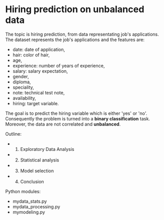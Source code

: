 # Hiring prediction on unbalanced data

The topic is hiring prediction, from data representating job's applications. 
The dataset represents the job's
 applications and the features are: 

  * date: date of application, 
  * hair: color of hair, 
  * age, 
  * experience: number of years of experience, 
  * salary: salary expectation, 
  * gender, 
  * diploma, 
  * speciality, 
  * note: technical test note, 
  * availability, 
  * hiring: target variable.

The goal is to predict the hiring variable which is either 'yes' or 'no'.
Consequently the problem is turned into a **binary classification** task.
Moreover, the data are not correlated and **unbalanced**.

Outline:

  * 1) Exploratory Data Analysis
  * 2) Statistical analysis
  * 3) Model selection
  * 4) Conclusion
  
Python modules:
  
 * mydata_stats.py
 * mydata_processing.py
 * mymodeling.py
